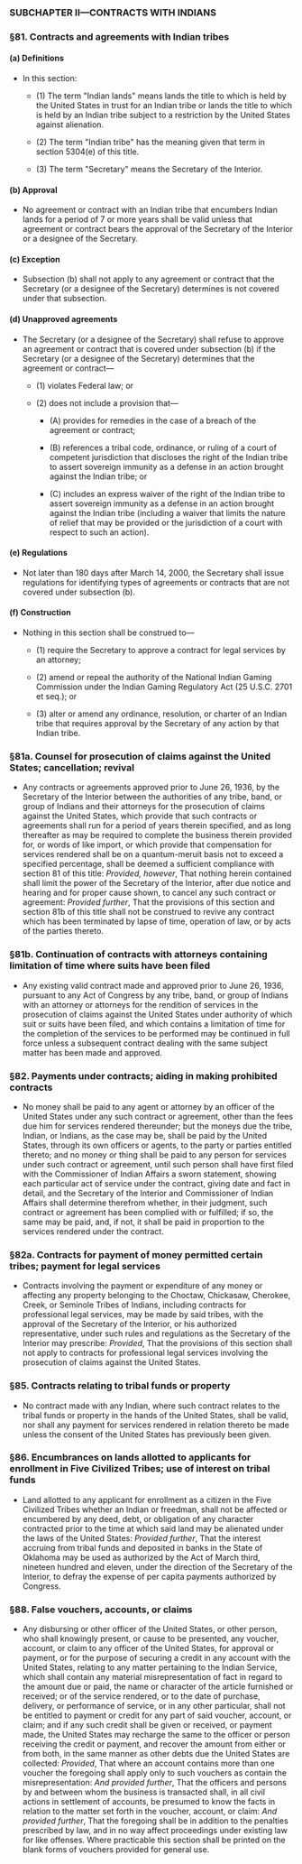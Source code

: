 ### SUBCHAPTER II—CONTRACTS WITH INDIANS

### §81. Contracts and agreements with Indian tribes
#### (a) Definitions
* In this section:

  * (1) The term "Indian lands" means lands the title to which is held by the United States in trust for an Indian tribe or lands the title to which is held by an Indian tribe subject to a restriction by the United States against alienation.

  * (2) The term "Indian tribe" has the meaning given that term in section 5304(e) of this title.

  * (3) The term "Secretary" means the Secretary of the Interior.

#### (b) Approval
* No agreement or contract with an Indian tribe that encumbers Indian lands for a period of 7 or more years shall be valid unless that agreement or contract bears the approval of the Secretary of the Interior or a designee of the Secretary.

#### (c) Exception
* Subsection (b) shall not apply to any agreement or contract that the Secretary (or a designee of the Secretary) determines is not covered under that subsection.

#### (d) Unapproved agreements
* The Secretary (or a designee of the Secretary) shall refuse to approve an agreement or contract that is covered under subsection (b) if the Secretary (or a designee of the Secretary) determines that the agreement or contract—

  * (1) violates Federal law; or

  * (2) does not include a provision that—

    * (A) provides for remedies in the case of a breach of the agreement or contract;

    * (B) references a tribal code, ordinance, or ruling of a court of competent jurisdiction that discloses the right of the Indian tribe to assert sovereign immunity as a defense in an action brought against the Indian tribe; or

    * (C) includes an express waiver of the right of the Indian tribe to assert sovereign immunity as a defense in an action brought against the Indian tribe (including a waiver that limits the nature of relief that may be provided or the jurisdiction of a court with respect to such an action).

#### (e) Regulations
* Not later than 180 days after March 14, 2000, the Secretary shall issue regulations for identifying types of agreements or contracts that are not covered under subsection (b).

#### (f) Construction
* Nothing in this section shall be construed to—

  * (1) require the Secretary to approve a contract for legal services by an attorney;

  * (2) amend or repeal the authority of the National Indian Gaming Commission under the Indian Gaming Regulatory Act (25 U.S.C. 2701 et seq.); or

  * (3) alter or amend any ordinance, resolution, or charter of an Indian tribe that requires approval by the Secretary of any action by that Indian tribe.

### §81a. Counsel for prosecution of claims against the United States; cancellation; revival
* Any contracts or agreements approved prior to June 26, 1936, by the Secretary of the Interior between the authorities of any tribe, band, or group of Indians and their attorneys for the prosecution of claims against the United States, which provide that such contracts or agreements shall run for a period of years therein specified, and as long thereafter as may be required to complete the business therein provided for, or words of like import, or which provide that compensation for services rendered shall be on a quantum-meruit basis not to exceed a specified percentage, shall be deemed a sufficient compliance with section 81 of this title: _Provided, however_, That nothing herein contained shall limit the power of the Secretary of the Interior, after due notice and hearing and for proper cause shown, to cancel any such contract or agreement: _Provided further_, That the provisions of this section and section 81b of this title shall not be construed to revive any contract which has been terminated by lapse of time, operation of law, or by acts of the parties thereto.

### §81b. Continuation of contracts with attorneys containing limitation of time where suits have been filed
* Any existing valid contract made and approved prior to June 26, 1936, pursuant to any Act of Congress by any tribe, band, or group of Indians with an attorney or attorneys for the rendition of services in the prosecution of claims against the United States under authority of which suit or suits have been filed, and which contains a limitation of time for the completion of the services to be performed may be continued in full force unless a subsequent contract dealing with the same subject matter has been made and approved.

### §82. Payments under contracts; aiding in making prohibited contracts
* No money shall be paid to any agent or attorney by an officer of the United States under any such contract or agreement, other than the fees due him for services rendered thereunder; but the moneys due the tribe, Indian, or Indians, as the case may be, shall be paid by the United States, through its own officers or agents, to the party or parties entitled thereto; and no money or thing shall be paid to any person for services under such contract or agreement, until such person shall have first filed with the Commissioner of Indian Affairs a sworn statement, showing each particular act of service under the contract, giving date and fact in detail, and the Secretary of the Interior and Commissioner of Indian Affairs shall determine therefrom whether, in their judgment, such contract or agreement has been complied with or fulfilled; if so, the same may be paid, and, if not, it shall be paid in proportion to the services rendered under the contract.

### §82a. Contracts for payment of money permitted certain tribes; payment for legal services
* Contracts involving the payment or expenditure of any money or affecting any property belonging to the Choctaw, Chickasaw, Cherokee, Creek, or Seminole Tribes of Indians, including contracts for professional legal services, may be made by said tribes, with the approval of the Secretary of the Interior, or his authorized representative, under such rules and regulations as the Secretary of the Interior may prescribe: _Provided_, That the provisions of this section shall not apply to contracts for professional legal services involving the prosecution of claims against the United States.

### §85. Contracts relating to tribal funds or property
* No contract made with any Indian, where such contract relates to the tribal funds or property in the hands of the United States, shall be valid, nor shall any payment for services rendered in relation thereto be made unless the consent of the United States has previously been given.

### §86. Encumbrances on lands allotted to applicants for enrollment in Five Civilized Tribes; use of interest on tribal funds
* Land allotted to any applicant for enrollment as a citizen in the Five Civilized Tribes whether an Indian or freedman, shall not be affected or encumbered by any deed, debt, or obligation of any character contracted prior to the time at which said land may be alienated under the laws of the United States: _Provided further_, That the interest accruing from tribal funds and deposited in banks in the State of Oklahoma may be used as authorized by the Act of March third, nineteen hundred and eleven, under the direction of the Secretary of the Interior, to defray the expense of per capita payments authorized by Congress.

### §88. False vouchers, accounts, or claims
* Any disbursing or other officer of the United States, or other person, who shall knowingly present, or cause to be presented, any voucher, account, or claim to any officer of the United States, for approval or payment, or for the purpose of securing a credit in any account with the United States, relating to any matter pertaining to the Indian Service, which shall contain any material misrepresentation of fact in regard to the amount due or paid, the name or character of the article furnished or received; or of the service rendered, or to the date of purchase, delivery, or performance of service, or in any other particular, shall not be entitled to payment or credit for any part of said voucher, account, or claim; and if any such credit shall be given or received, or payment made, the United States may recharge the same to the officer or person receiving the credit or payment, and recover the amount from either or from both, in the same manner as other debts due the United States are collected: _Provided_, That where an account contains more than one voucher the foregoing shall apply only to such vouchers as contain the misrepresentation: _And provided further_, That the officers and persons by and between whom the business is transacted shall, in all civil actions in settlement of accounts, be presumed to know the facts in relation to the matter set forth in the voucher, account, or claim: _And provided further_, That the foregoing shall be in addition to the penalties prescribed by law, and in no way affect proceedings under existing law for like offenses. Where practicable this section shall be printed on the blank forms of vouchers provided for general use.
